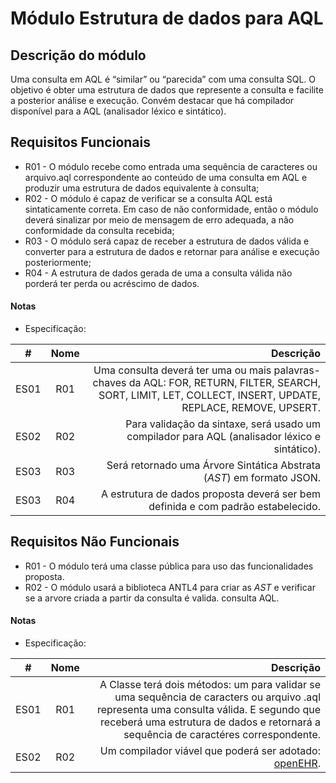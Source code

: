 # Módulo Estrutura de dados para AQL

## Descrição do módulo

Uma consulta em AQL é “similar” ou “parecida” com uma consulta SQL.
O objetivo é obter uma estrutura de dados que represente a consulta e facilite a posterior análise e execução.
Convém destacar que há compilador disponível para a AQL (analisador léxico e sintático).

## Requisitos Funcionais

- R01 - O módulo recebe como entrada uma sequência de caracteres ou arquivo.aql 
correspondente ao conteúdo de uma consulta em AQL e produzir uma estrutura de 
dados equivalente à consulta;
- R02 - O módulo é capaz de verificar se a consulta AQL está sintaticamente correta. 
Em caso de não conformidade, então o módulo deverá sinalizar por meio de mensagem 
de erro adequada, a não conformidade da consulta recebida; 
- R03 - O módulo será capaz de receber a estrutura de dados válida e converter
 para a estrutura de dados e retornar para análise e execução posteriormente;
- R04 - A estrutura de dados gerada de uma a consulta válida não porderá ter perda ou 
acréscimo de dados.


#### Notas

- Especificação:

| #        |      Nome     |  Descrição |
|----------|:-------------:|-----------:|
| ES01     | R01            | Uma consulta deverá ter uma ou mais palavras-chaves da AQL: FOR, RETURN, FILTER, SEARCH, SORT, LIMIT, LET, COLLECT, INSERT, UPDATE, REPLACE, REMOVE, UPSERT. |
| ES02     | R02            | Para validação da sintaxe, será usado um compilador para AQL (analisador léxico e sintático). |
| ES03     | R03            | Será retornado uma Árvore Sintática Abstrata (_AST_) em formato JSON.
| ES03     | R04            | A estrutura de dados proposta deverá ser bem definida e com padrão estabelecido.


## Requisitos Não Funcionais

- R01 - O módulo terá uma classe pública para uso das funcionalidades
proposta.
- R02 - O módulo usará a biblioteca ANTL4 para criar as _AST_ e verificar se
a arvore criada a partir da consulta é valida.
 consulta AQL.
 
 #### Notas
 
 - Especificação:
 
 | #        |      Nome     |  Descrição |
 |----------|:-------------:|-----------:|
 | ES01     | R01           | A Classe terá dois métodos: um para validar se uma sequência de caracters ou arquivo .aql representa uma consulta válida. E segundo que receberá uma estrutura de dados e retornará a sequência de caractéres correspondente.
 | ES02     | R02           | Um compilador viável que poderá ser adotado: [openEHR](https://github.com/openEHR/archie).